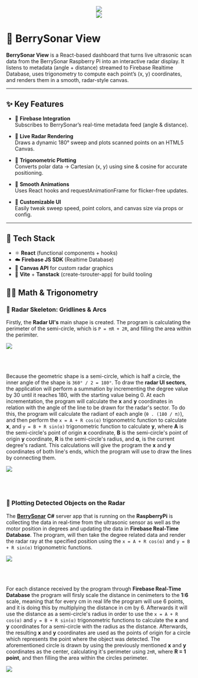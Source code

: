 
<div align=center>
  <img src="https://github.com/user-attachments/assets/efff3c08-00dc-4a4d-af83-1ddbd9bd82f7"/>
</div>

<div align=center>
  <img src="https://github.com/user-attachments/assets/1892a68c-c669-4ee7-ba68-c113863caf2d"/>
</div>



# 🍓 BerrySonar View

**BerrySonar View** is a React-based dashboard that turns live ultrasonic scan data from the BerrySonar Raspberry Pi into an interactive radar display. It listens to metadata (angle + distance) streamed to Firebase Realtime Database, uses trigonometry to compute each point’s (x, y) coordinates, and renders them in a smooth, radar-style canvas.

---

## ✨ Key Features

- 🔗 **Firebase Integration**  
  Subscribes to BerrySonar’s real-time metadata feed (angle & distance).

- 📡 **Live Radar Rendering**  
  Draws a dynamic 180° sweep and plots scanned points on an HTML5 Canvas.

- 📐 **Trigonometric Plotting**  
  Converts polar data → Cartesian (x, y) using sine & cosine for accurate positioning.

- 💨 **Smooth Animations**  
  Uses React hooks and requestAnimationFrame for flicker-free updates.

- 🎨 **Customizable UI**  
  Easily tweak sweep speed, point colors, and canvas size via props or config.

---

## 🧱 Tech Stack

- ⚛️ **React** (functional components + hooks)  
- ☁️ **Firebase JS SDK** (Realtime Database)  
- 🎨 **Canvas API** for custom radar graphics  
- 🔧 **Vite** + **Tanstack** (create-tsrouter-app) for build tooling

## 📐➰ Math & Trigonometry

### 📡 Radar Skeleton: Gridlines & Arcs

Firstly, the **Radar UI's** main shape is created. The program is calculating the perimeter of the semi-circle, which is ```P = πR + 2R```, and filling the area within the perimiter. 

<div align=left>
  <img src="https://github.com/user-attachments/assets/00d54152-0c01-40bf-837b-d7c252166968"/>
</div>

<br/>
<br/>
<br/>

Because the geometric shape is a semi-circle, which is half a circle, the inner angle of the shape is ```360° / 2 = 180°```. To draw the **radar UI sectors**, the application will perform a summation by incrementing the degree value by 30 until it reaches 180, with the starting value being 0. At each incrementation, the program will calculate the **x** and **y** coordinates in relation with the angle of the line to be drawn for the radar's sector. To do this, the program will calculate the radiant of each angle (```θ . (180 / π)```), and then perform the ```x = A + R cos(α)``` trigonometric function to calculate **x**, and ```y = B + R sin(α)``` trigonometric function to calculate **y**, where **A** is the semi-circle's point of origin **x** coordinate, **B** is the semi-circle's point of origin **y** coordinate, **R** is the semi-circle's radius, and **α**, is the current degree's radiant. This calculations will give the program the **x** and **y** coordinates of both line's ends, which the program will use to draw the lines by connecting them.  

<div align=left>
  <img src="https://github.com/user-attachments/assets/01e36f2f-b044-4d2f-ae6c-8d20abeeabea"/>
</div>

<br/>
<br/>
<br/>

### 📍 Plotting Detected Objects on the Radar

The [**BerrySonar**](https://github.com/CSharpTeoMan911/BerrySonar) **C#** server app that is running on the **RaspberryPi** is collecting the data in real-time from the ultrasonic sensor as well as the motor position in degrees and updating the data in **Firebase Real-Time Database**. The program, will then take the degree related data and render the radar ray at the specified position using the ```x = A + R cos(α)``` and ```y = B + R sin(α)``` trigonometric functions.

<div align=left>
  <img src="https://github.com/user-attachments/assets/072c5712-e639-4956-b30b-a17ce4ae55d4"/>
</div>

<br/>
<br/>
<br/>

For each distance received by the program through **Firebase Real-Time Database** the program will firsly scale the distance in cenimeters to the **1:6** scale, meaning that for every cm in real life the program will use 6 points, and it is doing this by multiplying the distance in cm by 6. Afterwards it will use the distance as a semi-circle's radius in order to use the ```x = A + R cos(α)``` and ```y = B + R sin(α)``` trigonometric functions to calculate the **x** and **y** coordinates for a semi-circle with the radius as the distance. Afterwards, the resulting **x** and **y** coordinates are used as the points of origin for a circle which represents the point where the object was detected. The aforementioned circle is drawn by using the previously mentioned **x** and **y** coordinates as the center, calculating it's perimeter using ```2πR```, where **R = 1 point**, and then filling the area within the circles perimeter.  

<div align=left>
  <img src="https://github.com/user-attachments/assets/31b0c93e-8a2d-4373-8de2-73f433c8c55b"/>
</div>





